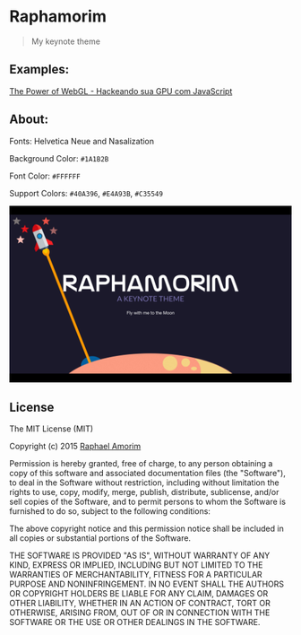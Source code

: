 # Raphamorim

> My keynote theme

## Examples:

[The Power of WebGL - Hackeando sua GPU com JavaScript](https://speakerdeck.com/raphamorim/the-power-of-webgl-hackeando-sua-gpu-com-javascript)

## About:

Fonts: Helvetica Neue and Nasalization

Background Color: `#1A1B2B`

Font Color: `#FFFFFF`

Support Colors: `#40A396`, `#E4A93B`, `#C35549`

![main](https://raw.githubusercontent.com/raphamorim/raphamorim-keynote-theme/master/screenshots/title.png)

## License

The MIT License (MIT)

Copyright (c) 2015 [Raphael Amorim](http://github.com/raphamorim)

Permission is hereby granted, free of charge, to any person obtaining a copy of this software and associated documentation files (the "Software"), to deal in the Software without restriction, including without limitation the rights to use, copy, modify, merge, publish, distribute, sublicense, and/or sell copies of the Software, and to permit persons to whom the Software is furnished to do so, subject to the following conditions:

The above copyright notice and this permission notice shall be included in all copies or substantial portions of the Software.

THE SOFTWARE IS PROVIDED "AS IS", WITHOUT WARRANTY OF ANY KIND, EXPRESS OR IMPLIED, INCLUDING BUT NOT LIMITED TO THE WARRANTIES OF MERCHANTABILITY, FITNESS FOR A PARTICULAR PURPOSE AND NONINFRINGEMENT. IN NO EVENT SHALL THE AUTHORS OR COPYRIGHT HOLDERS BE LIABLE FOR ANY CLAIM, DAMAGES OR OTHER LIABILITY, WHETHER IN AN ACTION OF CONTRACT, TORT OR OTHERWISE, ARISING FROM, OUT OF OR IN CONNECTION WITH THE SOFTWARE OR THE USE OR OTHER DEALINGS IN THE SOFTWARE.
